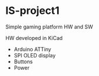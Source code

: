 # IS-project1

Simple gaming platform HW and SW

HW developed in KiCad
 - Arduino ATTiny
 - SPI OLED display
 - Buttons
 - Power
 
